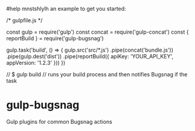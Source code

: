  #help mnstshlylh 
 an example to get you started:

/* gulpfile.js */

const gulp = require('gulp')
const concat = require('gulp-concat')
const { reportBuild } = require('gulp-bugsnag')

gulp.task('build', () => {
  gulp.src('src/*.js')
    .pipe(concat('bundle.js'))
    .pipe(gulp.dest('dist'))
    .pipe(reportBuild({
      apiKey: 'YOUR_API_KEY',
      appVersion: '1.2.3'
    }))
})

// $ gulp build
// runs your build process and then notifies Bugsnag if the task 
# gulp-bugsnag
Gulp plugins for common Bugsnag actions
